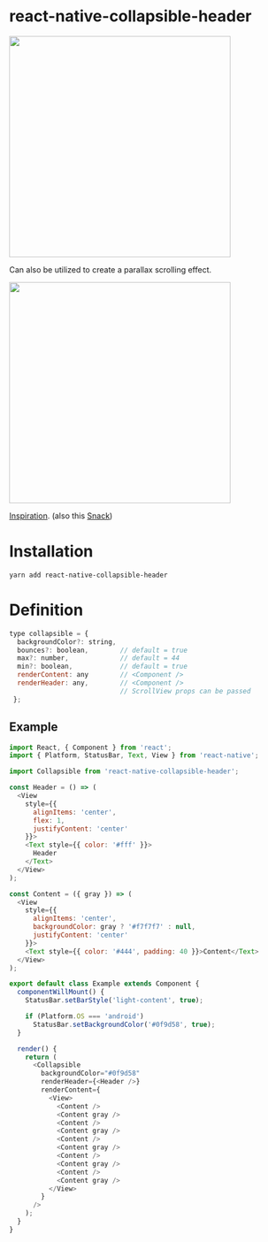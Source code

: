 # react-native-collapsible-header
<img src="https://raw.githubusercontent.com/sonaye/react-native-collapsible-header/master/demo1.gif" width="400">

Can also be utilized to create a parallax scrolling effect.

<img src="https://raw.githubusercontent.com/sonaye/react-native-collapsible-header/master/demo2.gif" width="400">

[Inspiration](https://medium.com/appandflow/react-native-collapsible-navbar-e51a049b560a). (also this [Snack]( https://snack.expo.io/B1v5RS7ix))

# Installation
`yarn add react-native-collapsible-header`

# Definition
```javascript
type collapsible = {
  backgroundColor?: string,
  bounces?: boolean,        // default = true
  max?: number,             // default = 44
  min?: boolean,            // default = true
  renderContent: any        // <Component />
  renderHeader: any,        // <Component />
                            // ScrollView props can be passed
 };
```

## Example
```javascript
import React, { Component } from 'react';
import { Platform, StatusBar, Text, View } from 'react-native';

import Collapsible from 'react-native-collapsible-header';

const Header = () => (
  <View
    style={{
      alignItems: 'center',
      flex: 1,
      justifyContent: 'center'
    }}>
    <Text style={{ color: '#fff' }}>
      Header
    </Text>
  </View>
);

const Content = ({ gray }) => (
  <View
    style={{
      alignItems: 'center',
      backgroundColor: gray ? '#f7f7f7' : null,
      justifyContent: 'center'
    }}>
    <Text style={{ color: '#444', padding: 40 }}>Content</Text>
  </View>
);

export default class Example extends Component {
  componentWillMount() {
    StatusBar.setBarStyle('light-content', true);

    if (Platform.OS === 'android')
      StatusBar.setBackgroundColor('#0f9d58', true);
  }

  render() {
    return (
      <Collapsible
        backgroundColor="#0f9d58"
        renderHeader={<Header />}
        renderContent={
          <View>
            <Content />
            <Content gray />
            <Content />
            <Content gray />
            <Content />
            <Content gray />
            <Content />
            <Content gray />
            <Content />
            <Content gray />
          </View>
        }
      />
    );
  }
}
```
